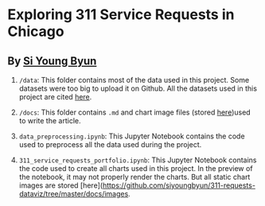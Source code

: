 # Exploring 311 Service Requests in Chicago
## By [Si Young Byun](https://github.com/siyoungbyun/311-requests-dataviz)

1. `/data`: This folder contains most of the data used in this project. Some datasets were too big to upload it on Github. All the datasets used in this project are cited [here](https://siyoungbyun.github.io/311-requests-dataviz/).

2. `/docs`: This folder contains `.md` and chart image files (stored [here](https://github.com/siyoungbyun/311-requests-dataviz/tree/master/docs/images))used to write the article.

3. `data_preprocessing.ipynb`: This Jupyter Notebook contains the code used to preprocess all the data used during the project.

4. `311_service_requests_portfolio.ipynb`: This Jupyter Notebook contains the code used to create all charts used in this project. In the preview of the notebook, it may not properly render the charts. But all static chart images are stored [here](https://github.com/siyoungbyun/311-requests-dataviz/tree/master/docs/images.
